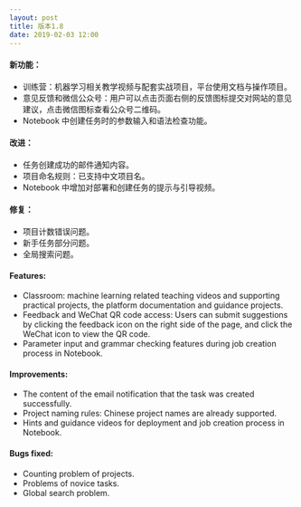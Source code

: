 ```yaml
---
layout: post
title: 版本1.8
date: 2019-02-03 12:00
---
```

#### 新功能：
- 训练营：机器学习相关教学视频与配套实战项目，平台使用文档与操作项目。
- 意见反馈和微信公众号：用户可以点击页面右侧的反馈图标提交对网站的意见建议，点击微信图标查看公众号二维码。
- Notebook 中创建任务时的参数输入和语法检查功能。

#### 改进：
- 任务创建成功的邮件通知内容。
- 项目命名规则：已支持中文项目名。
- Notebook 中增加对部署和创建任务的提示与引导视频。

#### 修复：
- 项目计数错误问题。
- 新手任务部分问题。
- 全局搜索问题。

#### Features:
- Classroom: machine learning related teaching videos and supporting practical projects, the platform documentation and guidance projects.
- Feedback and WeChat QR code access: Users can submit suggestions by clicking the feedback icon on the right side of the page, and click the WeChat icon to view the QR code.
- Parameter input and grammar checking features during job creation process in Notebook.

#### Improvements:
- The content of the email notification that the task was created successfully.
- Project naming rules: Chinese project names are already supported.
- Hints and guidance videos for deployment and job creation process in Notebook.

#### Bugs fixed:
- Counting problem of projects.
- Problems of novice tasks.
- Global search problem.
